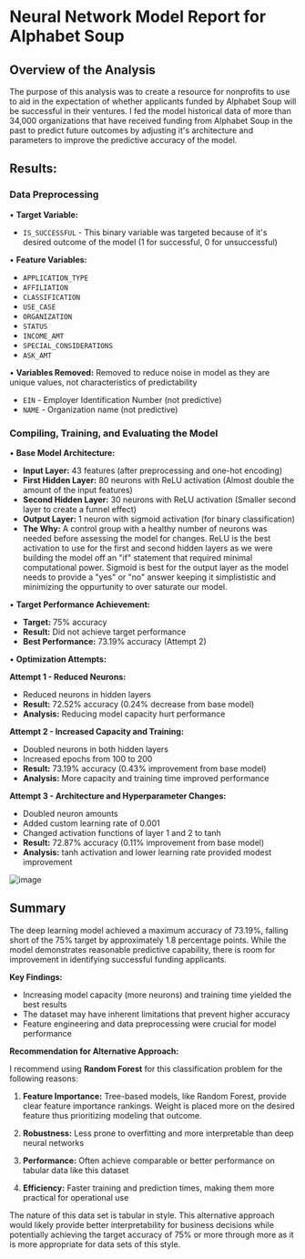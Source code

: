# Neural Network Model Report for Alphabet Soup

## Overview of the Analysis

The purpose of this analysis was to create a resource for nonprofits to use to aid in the expectation of whether applicants funded by Alphabet Soup will be successful in their ventures. I fed the model historical data of more than 34,000 organizations that have received funding from Alphabet Soup in the past to predict future outcomes by adjusting it's architecture and parameters to improve the predictive accuracy of the model. 

## Results:
### Data Preprocessing

• **Target Variable:**
  - `IS_SUCCESSFUL` - This binary variable was targeted because of it's desired outcome of the model (1 for successful, 0 for unsuccessful)

• **Feature Variables:**
  - `APPLICATION_TYPE` 
  - `AFFILIATION` 
  - `CLASSIFICATION` 
  - `USE_CASE` 
  - `ORGANIZATION` 
  - `STATUS` 
  - `INCOME_AMT` 
  - `SPECIAL_CONSIDERATIONS` 
  - `ASK_AMT` 

• **Variables Removed:** Removed to reduce noise in model as they are unique values, not characteristics of predictability
  - `EIN` - Employer Identification Number (not predictive)
  - `NAME` - Organization name (not predictive)

### Compiling, Training, and Evaluating the Model

• **Base Model Architecture:**
  - **Input Layer:** 43 features (after preprocessing and one-hot encoding)
  - **First Hidden Layer:** 80 neurons with ReLU activation (Almost double the amount of the input features)
  - **Second Hidden Layer:** 30 neurons with ReLU activation (Smaller second layer to create a funnel effect)
  - **Output Layer:** 1 neuron with sigmoid activation (for binary classification)
  - **The Why:** A control group with a healthy number of neurons was needed before assessing the model for changes. ReLU is the best activation to use for the first and second hidden layers as we were building the model off an "if" statement that required minimal computational power. Sigmoid is best for the output layer as the model needs to provide a "yes" or "no" answer keeping it simplististic and minimizing the oppurtunity to over saturate our model.  

• **Target Performance Achievement:**
  - **Target:** 75% accuracy
  - **Result:** Did not achieve target performance
  - **Best Performance:** 73.19% accuracy (Attempt 2)

• **Optimization Attempts:**

  **Attempt 1 - Reduced Neurons:**
  - Reduced neurons in hidden layers
  - **Result:** 72.52% accuracy (0.24% decrease from base model)
  - **Analysis:** Reducing model capacity hurt performance

  **Attempt 2 - Increased Capacity and Training:**
  - Doubled neurons in both hidden layers
  - Increased epochs from 100 to 200
  - **Result:** 73.19% accuracy (0.43% improvement from base model)
  - **Analysis:** More capacity and training time improved performance

  **Attempt 3 - Architecture and Hyperparameter Changes:**
  - Doubled neuron amounts
  - Added custom learning rate of 0.001
  - Changed activation functions of layer 1 and 2 to tanh
  - **Result:** 72.87% accuracy (0.11% improvement from base model)
  - **Analysis:** tanh activation and lower learning rate provided modest improvement

![image](https://github.com/user-attachments/assets/f87997ce-6663-4653-936a-844bbcf9f441)

## Summary

The deep learning model achieved a maximum accuracy of 73.19%, falling short of the 75% target by approximately 1.8 percentage points. While the model demonstrates reasonable predictive capability, there is room for improvement in identifying successful funding applicants.

**Key Findings:**
- Increasing model capacity (more neurons) and training time yielded the best results
- The dataset may have inherent limitations that prevent higher accuracy
- Feature engineering and data preprocessing were crucial for model performance

**Recommendation for Alternative Approach:**

I recommend using **Random Forest** for this classification problem for the following reasons:

1. **Feature Importance:** Tree-based models, like Random Forest, provide clear feature importance rankings. Weight is placed more on the desired feature thus prioritizing modeling that outcome.

2. **Robustness:** Less prone to overfitting and more interpretable than deep neural networks

3. **Performance:** Often achieve comparable or better performance on tabular data like this dataset

4. **Efficiency:** Faster training and prediction times, making them more practical for operational use

The nature of this data set is tabular in style. This alternative approach would likely provide better interpretability for business decisions while potentially achieving the target accuracy of 75% or more through more as it is more appropriate for data sets of this style.
